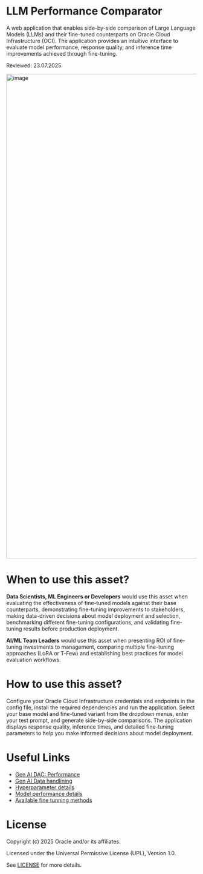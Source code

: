 # LLM Performance Comparator

A web application that enables side-by-side comparison of Large Language Models (LLMs) and their fine-tuned counterparts on Oracle Cloud Infrastructure (OCI). The application provides an intuitive interface to evaluate model performance, response quality, and inference time improvements achieved through fine-tuning.

Reviewed: 23.07.2025

<img width="1703" height="1280" alt="image" src="https://github.com/user-attachments/assets/2cc14579-3422-4272-a766-c48bb6c3afe4" />


# When to use this asset?

**Data Scientists, ML Engineers or Developers** would use this asset when evaluating the effectiveness of fine-tuned models against their base counterparts, demonstrating fine-tuning improvements to stakeholders, making data-driven decisions about model deployment and selection, benchmarking different fine-tuning configurations, and validating fine-tuning results before production deployment.

**AI/ML Team Leaders** would use this asset when presenting ROI of fine-tuning investments to management, comparing multiple fine-tuning approaches (LoRA or T-Few) and establishing best practices for model evaluation workflows.

# How to use this asset?

Configure your Oracle Cloud Infrastructure credentials and endpoints in the config file, install the required dependencies and run the application. Select your base model and fine-tuned variant from the dropdown menus, enter your test prompt, and generate side-by-side comparisons. The application displays response quality, inference times, and detailed fine-tuning parameters to help you make informed decisions about model deployment.

# Useful Links

- [Gen AI DAC: Performance](https://docs.public.content.oci.oraclecloud.com/en-us/iaas/Content/generative-ai/performance.htm)
- [Gen AI Data handlining](https://docs.public.content.oci.oraclecloud.com/en-us/iaas/Content/generative-ai/data-handling.htm)
- [Hyperparameter details](https://docs.public.content.oci.oraclecloud.com/en-us/iaas/Content/generative-ai/fine-tuning-parameters.htm)
- [Model performance details](https://docs.public.content.oci.oraclecloud.com/en-us/iaas/Content/generative-ai/concepts-metrics.htm)
- [Available fine tunning methods](https://docs.public.content.oci.oraclecloud.com/en-us/iaas/Content/generative-ai/choose-method.htm)

# License

Copyright (c) 2025 Oracle and/or its affiliates.

Licensed under the Universal Permissive License (UPL), Version 1.0.

See [LICENSE](https://github.com/oracle-devrel/technology-engineering/blob/main/LICENSE) for more details.
